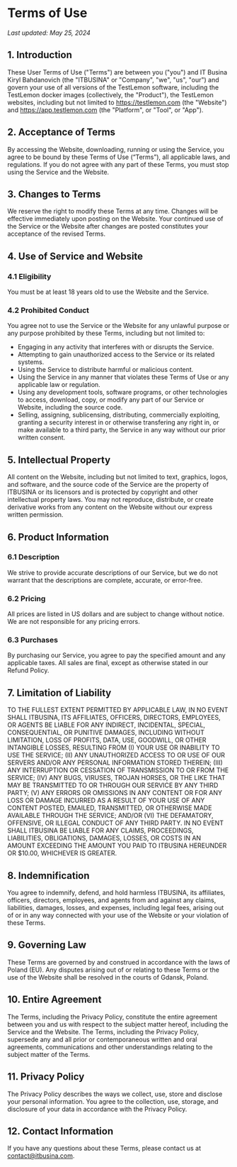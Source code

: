 # Terms of Use
_Last updated: May 25, 2024_

## 1. Introduction
These User Terms of Use ("Terms") are between you ("you") and IT Busina Kiryl Bahdanovich (the "ITBUSINA" or "Company", "we", "us", "our") and govern your use of all versions of the TestLemon software, including the TestLemon docker images (collectively, the "Product"), the TestLemon websites, including but not limited to https://testlemon.com (the "Website") and https://app.testlemon.com (the "Platform", or "Tool", or "App").

## 2. Acceptance of Terms
By accessing the Website, downloading, running or using the Service, you agree to be bound by these Terms of Use (“Terms”), all applicable laws, and regulations. If you do not agree with any part of these Terms, you must stop using the Service and the Website.

## 3. Changes to Terms
We reserve the right to modify these Terms at any time. Changes will be effective immediately upon posting on the Website. Your continued use of the Service or the Website after changes are posted constitutes your acceptance of the revised Terms.

## 4. Use of Service and Website

### 4.1 Eligibility
You must be at least 18 years old to use the Website and the Service.

### 4.2 Prohibited Conduct
You agree not to use the Service or the Website for any unlawful purpose or any purpose prohibited by these Terms, including but not limited to:

- Engaging in any activity that interferes with or disrupts the Service.
- Attempting to gain unauthorized access to the Service or its related systems.
- Using the Service to distribute harmful or malicious content.
- Using the Service in any manner that violates these Terms of Use or any applicable law or regulation.
- Using any development tools, software programs, or other technologies to access, download, copy, or modify any part of our Service or Website, including the source code.
- Selling, assigning, sublicensing, distributing, commercially exploiting, granting a security interest in or otherwise transfering any right in, or make available to a third party, the Service in any way without our prior written consent.

## 5. Intellectual Property
All content on the Website, including but not limited to text, graphics, logos, and software, and the source code of the Service are the property of ITBUSINA or its licensors and is protected by copyright and other intellectual property laws. You may not reproduce, distribute, or create derivative works from any content on the Website without our express written permission.

## 6. Product Information

### 6.1 Description
We strive to provide accurate descriptions of our Service, but we do not warrant that the descriptions are complete, accurate, or error-free.

### 6.2 Pricing
All prices are listed in US dollars and are subject to change without notice. We are not responsible for any pricing errors.

### 6.3 Purchases
By purchasing our Service, you agree to pay the specified amount and any applicable taxes. All sales are final, except as otherwise stated in our Refund Policy.

## 7. Limitation of Liability
TO THE FULLEST EXTENT PERMITTED BY APPLICABLE LAW, IN NO EVENT SHALL ITBUSINA, ITS AFFILIATES, OFFICERS, DIRECTORS, EMPLOYEES, OR AGENTS BE LIABLE FOR ANY INDIRECT, INCIDENTAL, SPECIAL, CONSEQUENTIAL, OR PUNITIVE DAMAGES, INCLUDING WITHOUT LIMITATION, LOSS OF PROFITS, DATA, USE, GOODWILL, OR OTHER INTANGIBLE LOSSES, RESULTING FROM (I) YOUR USE OR INABILITY TO USE THE SERVICE; (II) ANY UNAUTHORIZED ACCESS TO OR USE OF OUR SERVERS AND/OR ANY PERSONAL INFORMATION STORED THEREIN; (III) ANY INTERRUPTION OR CESSATION OF TRANSMISSION TO OR FROM THE SERVICE; (IV) ANY BUGS, VIRUSES, TROJAN HORSES, OR THE LIKE THAT MAY BE TRANSMITTED TO OR THROUGH OUR SERVICE BY ANY THIRD PARTY; (V) ANY ERRORS OR OMISSIONS IN ANY CONTENT OR FOR ANY LOSS OR DAMAGE INCURRED AS A RESULT OF YOUR USE OF ANY CONTENT POSTED, EMAILED, TRANSMITTED, OR OTHERWISE MADE AVAILABLE THROUGH THE SERVICE; AND/OR (VI) THE DEFAMATORY, OFFENSIVE, OR ILLEGAL CONDUCT OF ANY THIRD PARTY. IN NO EVENT SHALL ITBUSINA BE LIABLE FOR ANY CLAIMS, PROCEEDINGS, LIABILITIES, OBLIGATIONS, DAMAGES, LOSSES, OR COSTS IN AN AMOUNT EXCEEDING THE AMOUNT YOU PAID TO ITBUSINA HEREUNDER OR $10.00, WHICHEVER IS GREATER.

## 8. Indemnification
You agree to indemnify, defend, and hold harmless ITBUSINA, its affiliates, officers, directors, employees, and agents from and against any claims, liabilities, damages, losses, and expenses, including legal fees, arising out of or in any way connected with your use of the Website or your violation of these Terms.

## 9. Governing Law
These Terms are governed by and construed in accordance with the laws of Poland (EU). Any disputes arising out of or relating to these Terms or the use of the Website shall be resolved in the courts of Gdansk, Poland.

## 10. Entire Agreement
The Terms, including the Privacy Policy, constitute the entire agreement between you and us with respect to the subject matter hereof, including the Service and the Website. The Terms, including the Privacy Policy, supersede any and all prior or contemporaneous written and oral agreements, communications and other understandings relating to the subject matter of the Terms.

## 11. Privacy Policy
The Privacy Policy describes the ways we collect, use, store and disclose your personal information. You agree to the collection, use, storage, and disclosure of your data in accordance with the Privacy Policy.

## 12. Contact Information
If you have any questions about these Terms, please contact us at contact@itbusina.com.